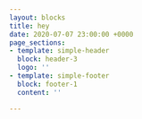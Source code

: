 ```yaml
---
layout: blocks
title: hey
date: 2020-07-07 23:00:00 +0000
page_sections:
- template: simple-header
  block: header-3
  logo: ''
- template: simple-footer
  block: footer-1
  content: ''

---
```

